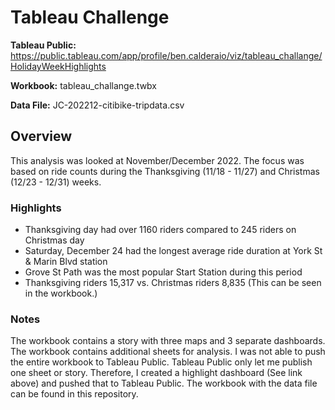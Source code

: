 # Tableau Challenge

**Tableau Public:** https://public.tableau.com/app/profile/ben.calderaio/viz/tableau_challange/HolidayWeekHighlights

**Workbook:** tableau_challange.twbx

**Data File:** JC-202212-citibike-tripdata.csv

## Overview
This analysis was looked at November/December 2022.  The focus was based on ride counts during the Thanksgiving (11/18 - 11/27) and Christmas (12/23 - 12/31) weeks.

### Highlights
* Thanksgiving day had over 1160 riders compared to 245 riders on Christmas day
* Saturday, December 24 had the longest average ride duration at York St & Marin Blvd station
* Grove St Path was the most popular Start Station during this period
* Thanksgiving riders 15,317 vs. Christmas riders 8,835 (This can be seen in the workbook.)

### Notes
The workbook contains a story with three maps and 3 separate dashboards.  The workbook contains additional sheets for analysis.  I was not able to push the entire workbook to Tableau Public.  Tableau Public only let me publish one sheet or story.  Therefore, I created a highlight dashboard (See link above) and pushed that to Tableau Public.  The workbook with the data file can be found in this repository.

